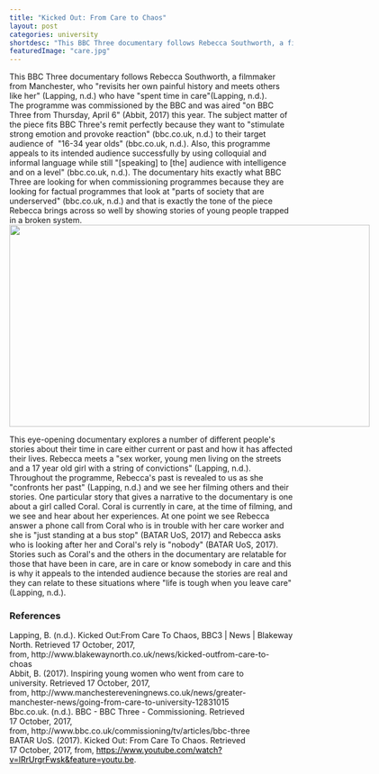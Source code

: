```yaml
---
title: "Kicked Out: From Care to Chaos"
layout: post
categories: university
shortdesc: "This BBC Three documentary follows Rebecca Southworth, a filmmaker from Manchester, who 'revisits her own painful history and meets others like her' (Lapping, n.d.) who have 'spent time in care'(Lapping, n.d.)."
featuredImage: "care.jpg"
---
```


<div style="text-align: left;">
This BBC Three documentary follows Rebecca Southworth, a filmmaker from Manchester, who "revisits her own painful history and meets others like her" (Lapping, n.d.) who have "spent time in care"(Lapping, n.d.).&nbsp;</div>
<div style="text-align: left;">

</div>
<div style="text-align: left;">
The programme was commissioned by the BBC and was aired "on BBC Three from Thursday, April 6" (Abbit, 2017) this year. The subject matter of the piece fits BBC Three's remit perfectly because they want to "stimulate strong emotion and provoke reaction" (bbc.co.uk, n.d.) to their target audience of&nbsp; "16-34 year olds" (bbc.co.uk, n.d.). Also, this programme appeals to its intended audience successfully by using colloquial and informal language while still "[speaking] to [the] audience with intelligence and on a level" (bbc.co.uk, n.d.). The documentary hits exactly what BBC Three are looking for when commissioning programmes because they are looking for factual programmes that look at "parts of society that are underserved" (bbc.co.uk, n.d.) and that is exactly the tone of the piece Rebecca brings across so well by showing stories of young people trapped in a broken system.</div>
<div style="text-align: left;">

</div>
<div style="text-align: left;">
<a href="http://www.blakewaynorth.co.uk/public/uploads/images/kicked_out_images_1494505031.jpg" imageanchor="1" style="clear: left; float: left; margin-bottom: 1em; margin-right: 1em;"><img border="0" src="http://www.blakewaynorth.co.uk/public/uploads/images/kicked_out_images_1494505031.jpg" height="359" width="640" /></a></div>
<div style="text-align: left;">
This eye-opening documentary explores a number of different people's stories about their time in care either current or past and how it has affected their lives. Rebecca meets a "sex worker, young men living on the streets and a 17 year old girl with a string of convictions" (Lapping, n.d.).&nbsp;</div>
<div style="text-align: left;">

</div>
<div style="text-align: left;">
Throughout the programme, Rebecca's&nbsp;past is revealed to us as she "confronts her past" (Lapping, n.d.) and we see her filming others and their stories. One particular story that gives a narrative to the documentary is one about a girl called Coral. Coral is currently in care, at the time of filming, and we see and hear about her experiences. At one point we see Rebecca answer a phone call from Coral who is in trouble with her care worker and she&nbsp;is "just standing at a bus stop" (BATAR UoS, 2017) and Rebecca asks who is looking after her and Coral's rely is "nobody" (BATAR UoS, 2017).&nbsp;</div>
<div style="text-align: left;">

</div>
<div style="text-align: left;">
Stories such as Coral's and the others in the documentary are relatable&nbsp;for those that have been in care, are in care or know somebody in care and this is why it appeals to the intended audience because the stories are real and they can relate to these situations where "life is tough when you leave care" (Lapping, n.d.).</div>
<div style="text-align: center;">
</div>
<h3 style="text-align: left;">
References</h3>
<div>
<span style="font-family: inherit;"><span style="text-indent: -8px;">Lapping, B. (n.d.).&nbsp;</span><span style="box-sizing: border-box; text-indent: -8px;">Kicked Out:From Care To Chaos, BBC3 | News | Blakeway North</span><span style="text-indent: -8px;">.&nbsp;<span style="text-indent: 0px;">Retrieved 17&nbsp;</span>October,<span style="text-indent: 0px;">&nbsp;2017, from,</span>&nbsp;http://www.blakewaynorth.co.uk/news/kicked-outfrom-care-to-choas&nbsp;</span></span></div>
<div>
<span style="font-family: inherit; text-indent: -8px;">
</span></div>
<div>
<span style="font-family: inherit;"><span style="text-indent: -8px;">Abbit, B. (2017).&nbsp;</span><span style="box-sizing: border-box; text-indent: -8px;">Inspiring young women who went from care to university</span><span style="text-indent: -8px;">.&nbsp;</span></span>Retrieved 17&nbsp;October,&nbsp;2017, from,<span style="font-family: inherit; text-indent: -8px;">&nbsp;http://www.manchestereveningnews.co.uk/news/greater-manchester-news/going-from-care-to-university-12831015&nbsp;</span></div>
<div>
<span style="font-family: inherit; text-indent: -8px;">
</span></div>
<div>
<span style="font-family: inherit;"><span style="text-indent: -8px;">Bbc.co.uk. (n.d.).&nbsp;</span><span style="box-sizing: border-box; text-indent: -8px;">BBC - BBC Three - Commissioning</span><span style="text-indent: -8px;">.&nbsp;<span style="text-indent: 0px;">Retrieved 17&nbsp;</span>October,<span style="text-indent: 0px;">&nbsp;2017, from,&nbsp;</span>http://www.bbc.co.uk/commissioning/tv/articles/bbc-three&nbsp;</span></span>
<span style="font-family: inherit;"><span style="text-indent: -8px;">
</span></span></div>
<div>
</div>
<div>
<span style="font-family: inherit;"><span style="color: #;">BATAR UoS. (2017).&nbsp;</span><span style="box-sizing: inherit; line-height: inherit;">Kicked Out: From Care To Chaos</span><span style="background-color: #; color: #;">. Retrieved 17&nbsp;October,&nbsp;2017, from,&nbsp;</span><a href="https://www.youtube.com/watch?v=lRrUrgrFwsk&amp;feature=youtu.be" style="box-sizing: inherit; cursor: pointer; line-height: inherit;" target="_blank"><span style="color: black;">https://www.youtube.com/watch?v=lRrUrgrFwsk&amp;feature=youtu.be</span></a><span style="background-color: #; color: #;">.&nbsp;</span></span></div>
